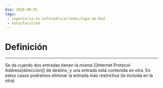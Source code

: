 ```yaml
---
dia: 2024-08-01
tags: 
 - ingeniería-en-informática/redes/Capa-de-Red
 - nota/facultad
---
```

# Definición
---
Se da cuando dos entradas tienen la misma [[Internet Protocol Address|dirección]] de destino, y una entrada está contenida en otra. En estos casos podremos eliminar la entrada más restrictiva (la incluida en la otra)